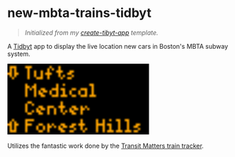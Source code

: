 # new-mbta-trains-tidbyt

>_Initialized from my [create-tibyt-app](https://github.com/joshspicer/create-tidbyt-app) template._

A [Tidbyt](https://tidbyt.dev) app to display the live location new cars in Boston's MBTA subway system.

<img src="./mbta.webp" width="320" height="160">

Utilizes the fantastic work done by the [Transit Matters train tracker](https://traintracker.transitmatters.org/).
